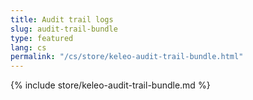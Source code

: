 ```yaml
---
title: Audit trail logs
slug: audit-trail-bundle
type: featured
lang: cs
permalink: "/cs/store/keleo-audit-trail-bundle.html"
---
```


{% include store/keleo-audit-trail-bundle.md %}
